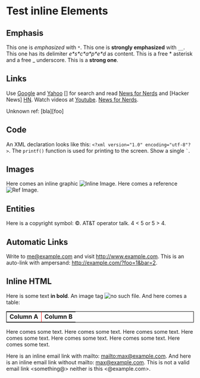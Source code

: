 Test inline Elements
===

Emphasis
---


This one is *emphasized* with `*`. This one is __strongly emphasized__ with `__`.
This one has its delimiter *e\*s\*c\*a\*p\*e\*d* as content. This is a free * 
asterisk and a free _ underscore. This is a **strong one**.

Links
---

Use [Google][] and [Yahoo] [] for search and read [News for Nerds][Slashdot] and
[Hacker News] [HN]. Watch videos at [Youtube](http://www.youtube.com "Youtube").
[News for Nerds][Slashdot].

[Google]:   http://www.google.de        
    "Google Homepage"
[Yahoo]:    http://www.yahoo.com
[Slashdot]: <http://slashdot.org>       (News for Nerds)
[HN]:       http://news.ycombinator.com 'Hacker News'

Unknown ref: [bla][foo]

Code
---

An XML declaration looks like this: `<?xml version="1.0" encoding="utf-8"?>`.
The  `printf()` function is used for printing to the screen. Show a single
`` ` ``.

Images
---

Here comes an inline graphic ![Inline Image](/path/to/some.jpg "Inline
title"). Here comes a reference ![Ref Image][SomeImage].

[SomeImage]: /path/to/some.png "Ref image title"

Entities
---

Here is a copyright symbol: &copy;. AT&T operator talk. 4 < 5 or 5 > 4.

Automatic Links
---

Write to <me@example.com> and visit <http://www.example.com>.
This is an auto-link with ampersand: <http://example.com/?foo=1&bar=2>.

Inline HTML
---

Here is some text <b>in bold</b>. An image tag <img src="nonexist.jpg" alt="no
such file"/>. And here comes a table:

<table style="border: 1px solid black; border-collapse: collapse">
<tr>
  <td style="border-right: 1px solid red;"><b>Column A</b></td><td><b>Column B</b></td>
</tr>
</table>

Here comes some text. Here comes some text. Here comes some text. Here
comes some text. Here comes some text. Here comes some text. Here comes
some text.

Here is an inline email link with mailto: <mailto:max@example.com>. And
here is an inline email link without mailto: <max@example.com>. This is
not a valid email link <something@> neither is this <@example.com>.
